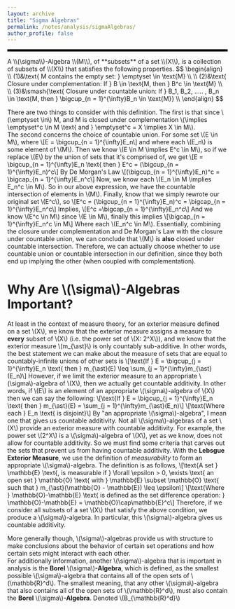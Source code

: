 ```yaml
---
layout: archive
title: "Sigma Algebras"
permalink: /notes/analysis/sigmaAlgebras/
author_profile: false
--- 
```

<hr style="border: 2px solid black;">
A \\(\sigma\\)-Algebra \\(M\\), of **subsets** of a set \\(X\\), is a collection of subsets of \\(X\\) that satisfies the following properties.
$$
\begin{align}
\\
(1)&\text{ M contains the empty set: } \emptyset \in \text{M} \\
\\
(2)&\text{ Closure under complementation: If } B \in \text{M, then } B^c \in \text{M} \\
\\
(3)&\smash{\text{ Closure under countable union: If } B_1, B_2, ..... , B_n \in \text{M, then } \bigcup_{n = 1}^{\infty}B_n \in \text{M}} \\
\end{align}
$$

There are two things to consider with this definition. The first is that since \\(\emptyset \in\\) M, and M is closed under complementation \\(\implies \emptyset^c \in M \text{ and } \emptyset^c = X \implies X \in M\\). \
The second concerns the choice of countable union. For some set \\(E \in M\\), where 
\\[E = \bigcup_{n = 1}^{\infty}E_n\\]  and where each \\(E_n\\) is some element of \\(M\\). Then we know \\(E \in M \implies E^c \in M\\), so if we replace \\(E\\) by the union of sets that it's comprised of, we get
\\[E = \bigcup_{n = 1}^{\infty}E_n \text{ then } E^c = (\bigcup_{n = 1}^{\infty}E_n)^c\\]
By De Morgan's Law \\[(\bigcup_{n = 1}^{\infty}E_n)^c = \bigcap_{n = 1}^{\infty}E_n^c\\]
Now, we know each \\(E_n \in M \implies E_n^c \in M\\). So in our above expression, we have the countable intersection of elements in \\(M\\). Finally, know that we simply rewrote our original set \\(E^c\\), so \\[E^c = (\bigcup_{n = 1}^{\infty}E_n)^c = \bigcap_{n = 1}^{\infty}E_n^c\\] 
Implies, \\[E^c =\bigcap_{n = 1}^{\infty}E_n^c\\] And we know \\(E^c \in M\\) since \\(E \in M\\), finally this implies \\[\bigcap_{n = 1}^{\infty}E_n^c \in M\\] Where each \\(E_n^c \in M\\). Essentially, combining the closure under complementation and De Morgan's Law with the closure under countable union, we can conclude that \\(M\\) is **also** closed under countable intersection. Therefore, we can actually choose whether to use countable union or countable intersection in our definition, since they both end up implying the other (when coupled with complementation). 

Why Are \\(\sigma\\)-Algebras Important?
====
At least in the context of measure theory, for an exterior measure defined on a set \\(X\\), we know that the exterior measure assigns a measure to **every** subset of \\(X\\) (i.e. the power set of \\(X: 2^X\\)), and we know that the exterior measure \\(m_{\ast}\\) is only countably sub-additive. In other words, the best statement we can make about the measure of sets that are equal to countably-infinite unions of other sets is
\\[\text{If } E = \bigcup_{j = 1}^{\infty}E_n \text{   then   } m_{\ast}(E) \leq \sum_{j = 1}^{\infty}m_{\ast}(E_n)\\]
However, if we limit the exterior measure to an appropriate \\(\sigma\\)-algebra of \\(X\\), then we actually get countable additivity. In other words, if \\(E\\) is an element of an appropriate \\(\sigma\\)-algebra of \\(X\\) then we can say the following:
\\[\text{If } E = \bigcup_{j = 1}^{\infty}E_n \text{   then   } m_{\ast}(E) = \sum_{j = 1}^{\infty}m_{\ast}(E_n)\\]
\\[\text{Where each } E_n \text{ is disjoint}\\]
By "an appropriate \\(\sigma\\)-algebra", I mean one that gives us countable additivity. Not all \\(\sigma\\)-algebras of a set \\(X\\) provide an exterior measure with countable additivity. For example, the power set \\(2^X\\) is a \\(\sigma\\)-algebra of \\(X\\), yet as we know, does not allow for countable additivity. So we must find some criteria that carves out the sets that prevent us from having countable additivity. With the **Lebsgue Exterior Measure**, we use the definition of *measurability* to form an appropriate \\(\sigma\\)-algebra. The definition is as follows,
\\[\text{A set } \mathbb{E} \text{, is measurable if } \forall \epsilon > 0, \exists \text{ an open set } \mathbb{O} \text{ with } \mathbb{E} \subset \mathbb{O} \text{ such that } m_{\ast}(\mathbb{O} - \mathbb{E}) \leq \epsilon\\]
\\[\text{Where } \mathbb{O}-\mathbb{E} \text{ is defined as the set difference operation: } \mathbb{O}-\mathbb{E} = \mathbb{O}\cap\mathbb{E}^c\\]
Therefore, if we consider all subsets of a set \\(X\\) that satisfy the above condition, we produce a \\(\sigma\\)-algebra. In particular, this \\(\sigma\\)-algebra gives us countable additivity. 

More generally though, \\(\sigma\\)-algebras provide us with structure to make conclusions about the behavior of certain set operations and how certain sets might interact with each other. 
\
For additionally information, another \\(\sigma\\)-algebra that is important in analysis is the **Borel** \\(\sigma\\)**-Algebra**, which is defined, as the smallest possible \\(\sigma\\)-algebra that contains all of the open sets of \\(\mathbb{R}^d\\). The smallest meaning, that any other \\(\sigma\\)-algebra that also contains all of the open sets of \\(\mathbb{R}^d\\), must also contain the **Borel** \\(\sigma\\)**-Algebra**. Denoted \\(B_{\mathbb{R}^d}\\)
